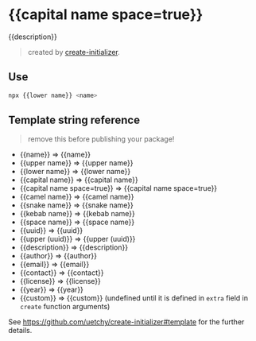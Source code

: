 # {{capital name space=true}}

{{description}}

> created by [create-initializer](https://github.com/uetchy/create-initializer/blob/master/README.md).

## Use

```bash
npx {{lower name}} <name>
```

## Template string reference

> remove this before publishing your package!

- \{{name}} => {{name}}
- \{{upper name}} => {{upper name}}
- \{{lower name}} => {{lower name}}
- \{{capital name}} => {{capital name}}
- \{{capital name space=true}} => {{capital name space=true}}
- \{{camel name}} => {{camel name}}
- \{{snake name}} => {{snake name}}
- \{{kebab name}} => {{kebab name}}
- \{{space name}} => {{space name}}
- \{{uuid}} => {{uuid}}
- \{{upper (uuid)}} => {{upper (uuid)}}
- \{{description}} => {{description}}
- \{{author}} => {{author}}
- \{{email}} => {{email}}
- \{{contact}} => {{contact}}
- \{{license}} => {{license}}
- \{{year}} => {{year}}
- \{{custom}} => {{custom}} (undefined until it is defined in `extra` field in `create` function arguments)

See https://github.com/uetchy/create-initializer#template for the further details.
